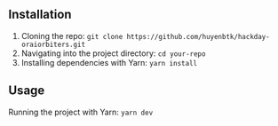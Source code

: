 ## Installation

1. Cloning the repo: `git clone https://github.com/huyenbtk/hackday-oraiorbiters.git`
2. Navigating into the project directory: `cd your-repo`
3. Installing dependencies with Yarn: `yarn install`

## Usage

Running the project with Yarn: `yarn dev`
